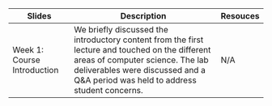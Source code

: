 | Slides | Description | Resouces |
| ----- | ----- | ----- |
| Week 1: Course Introduction | We briefly discussed the introductory content from the first lecture and touched on the different areas of computer science. The lab deliverables were discussed and a Q&A period was held to address student concerns. | N/A |